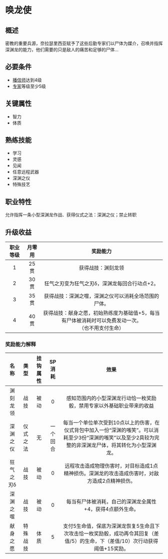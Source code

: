 # 唤龙使

## 概述

密教的重要兵源，奈拉瑟里西亚赋予了这些后勤专家们以尸体为媒介，召唤并指挥深渊龙的能力，他们需要的只是敌人的痛苦和足够的尸体…

## 必要条件

* <a href="../faithspreader" target="_blank">播信师</a>达到4级
* <a href="../../../basicJob/Specialist" target="_blank">专家</a>等级至少5级

## 关键属性

* 智力
* 体质

## 熟练技能

* 学习
* 灵感
* 见闻
* 任意远程武器
* 深渊之仪
* 特殊技艺

## 职业特性

允许指挥一条小型深渊龙作战、获得仪式之法：深渊之仪；禁止转职

## 升级收益

职业等级|月零用|奖励能力
:--:|:--:|:--:
1|25贯|获得战技：渊刻龙领
2|30贯|狂气之刃变为狂气之刃δ，深渊龙每回合行动点+2。
3|35贯|获得战技：深渊之噬，深渊之仪可以消耗全场范围的尸体。
4|40贯|获得战技：献身之愿，初始熟练度为基础值+5，每当有尸体被消耗时可以免费发动一次。<br>（也不用支付生命）

### 奖励能力解释

名称|类型|挂钩属性|SP消耗|效果
:--:|:--:|:--:|:--:|:--:
渊刻龙领|战技|被动|0|感知范围内的小型深渊龙行动恰一枚奖励骰，禁用专家以外基础职业带来的收益
深渊之仪|仪式之法|无|一个回合|每当一个单位单次受到10点以上的伤害，在仪式背包中加入一份“深渊的嗤笑”。可以消耗至少3份“深渊的嗤笑”以及至少2具较为完整的非深渊龙尸体，将其转化为小型深渊龙。
狂气之刃δ|战技|被动|0|远程攻击造成物理伤害时，对目标造成1点精神损伤。深渊龙的攻击造成伤害时，对敌方造成2点精神损伤。
深渊之噬|战技|被动|0|每当有尸体被消耗，自己的深渊龙全属性+4，获得4点额外生命。
献身之愿|特殊战技|体质|5|支付5生命值，保底为深渊龙恢复5生命且下次攻击恰一枚奖励骰，成功再令其回复（差值/5）的生命，下（差值/10）次行动获得阈值+15奖励。
